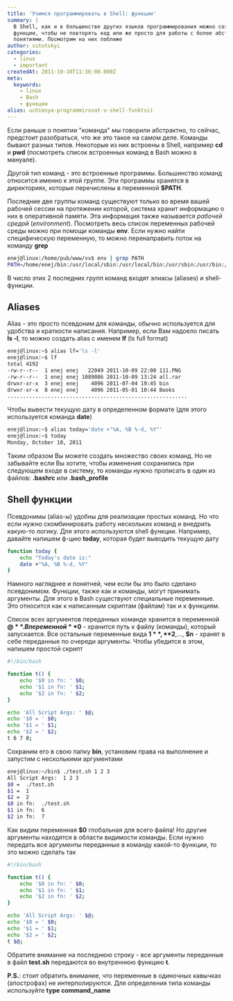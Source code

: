 ```yaml
---
title: 'Учимся программировать в Shell: функции'
summary: |
  В Shell, как и в большинстве других языков программирования можно создавать
  функции, чтобы не повторять код или же просто для работы с более абстрактными
  понятиями. Посмотрим на них поближе
author: sstotskyi
categories:
  - linux
  - important
createdAt: 2011-10-10T11:36:00.000Z
meta:
  keywords:
    - linux
    - Bash
    - функции
alias: uchimsya-programmirovat-v-shell-funktsii
---
```


Если раньше о понятии "команда" мы говорили абстрактно, то сейчас, предстоит разобраться, что же это такое на самом деле. Команды бывают разных типов. Некоторые из них встроены в Shell, например **cd** и **pwd** (посмотреть список встроенных команд в Bash можно в мануале).

Другой тип команд - это встроенные программы. Большинство команд относится именно к этой группе. Эти программы хранятся в директориях, которые перечислены в переменной **$PATH**.

Последние две группы команд существуют только во время вашей рабочей сессии на протяжении которой, система хранит информацию о них в оперативной памяти. Эта информация также называется _рабочей средой_ (_environment_). Посмотреть весь список переменных рабочей среды можно при помощи команды **env**. Если нужно найти специфическую переменную, то можно перенаправить поток на команду **grep**

```bash
enej@linux:/home/pub/www/vv$ env | grep PATH
PATH=/home/enej/bin:/usr/local/sbin:/usr/local/bin:/usr/sbin:/usr/bin:/sbin:/bin:/usr/games:/bin:/bin
```

В число этих 2 последних групп команд входят элиасы (aliases) и shell-функции.

## Aliases

Alias - это просто псевдоним для команды, обычно используется для удобства и краткости написания. Например, если Вам надоело писать **ls -l**, то можно создать alias с именем **lf** (ls full format)

```bash
enej@linux:~$ alias lf='ls -l'
enej@linux:~$ lf
total 4192
-rw-r--r--  1 enej enej   22049 2011-10-09 22:00 111.PNG
-rw-r--r--  1 enej enej 1089086 2011-10-09 13:24 all.rar
drwxr-xr-x  3 enej enej    4096 2011-07-04 19:45 bin
drwxr-xr-x  8 enej enej    4096 2011-05-01 10:44 Books
..........................................................
```

Чтобы вывести текущую дату в определенном формате (для этого используется команда **date**)

```bash
enej@linux:~$ alias today='date +"%A, %B %-d, %Y"'
enej@linux:~$ today
Monday, October 10, 2011
```

Таким образом Вы можете создать множество своих команд. Но не забывайте если Вы хотите, чтобы изменения сохранились при следующем входе в систему, то команды нужно прописать в один из файлов: **.bashrc** или **.bash\_profile**

## Shell функции

Псевдонимы (alias-ы) удобны для реализации простых команд. Но что если нужно скомбинировать работу нескольких команд и внедрить какую-то логику. Для этого используются shell функции. Например, давайте напишем ф-цию **today**, которая будет выводить текущую дату

```bash
function today {
    echo "Today's date is:"
    date +"%A, %B %-d, %Y"
}
```

Намного нагляднее и понятней, чем если бы это было сделано псевдонимом. Функции, также как и команды, могут принимать аргументы. Для этого в Bash существуют специальные переменные. Это относится как к написанным скриптам (файлам) так и к функциям.

Список всех аргументов переданных команде хранится в переменной **$@**. В переменной **$0** - хранится путь к файлу (команды), который запускается. Все остальные переменные вида **$1**, **$2**,..., **$n** - хранят в себе переданные по очереди аргументы. Чтобы убедится в этом, напишем простой скрипт

```bash
#!/bin/bash

function t() {
    echo '$0 in fn: ' $0;
    echo '$1 in fn: ' $1;
    echo '$2 in fn: ' $2;
}

echo 'All Script Args: ' $@;
echo '$0 = ' $0;
echo '$1 = ' $1;
echo '$2 = ' $2;
t 6 7 8;
```

Сохраним его в свою папку **bin**, установим права на выполнение и запустим с несколькими аргументами

```bash
enej@linux:~/bin$ ./test.sh 1 2 3
All Script Args:  1 2 3
$0 =  ./test.sh
$1 =  1
$2 =  2
$0 in fn:  ./test.sh
$1 in fn:  6
$2 in fn:  7
```

Как видим переменная **$0** глобальная для всего файла! Но другие аргументы находятся в области видимости команды. Если нужно передать все аргументы переданные в команду какой-то функции, то это можно сделать так

```bash
#!/bin/bash

function t() {
    echo '$0 in fn: ' $0;
    echo '$1 in fn: ' $1;
    echo '$2 in fn: ' $2;
}

echo 'All Script Args: ' $@;
echo '$0 = ' $0;
echo '$1 = ' $1;
echo '$2 = ' $2;
t $@;
```

Обратите внимание на последнюю строку - все аргументы переданные в файл **test.sh** передаются во внутреннюю функцию **t**.

**P.S.**: стоит обратить внимание, что переменные в одиночных кавычках (апострофах) не интерполируются. Для определения типа команды используйте **type command\_name**